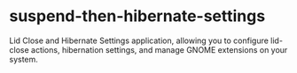 # suspend-then-hibernate-settings
Lid Close and Hibernate Settings application, allowing you to configure lid-close actions, hibernation settings, and manage GNOME extensions on your system.
